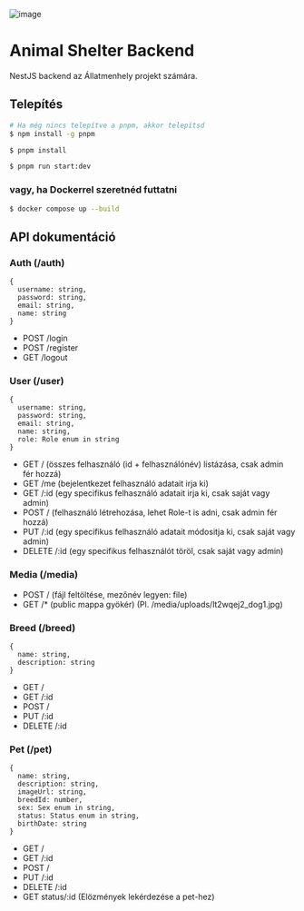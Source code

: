 ![image](https://github.com/B4LiN7/animal-shelter-backend/assets/145648111/d5b89595-ea94-4f8b-bd8d-658d84770895)
# Animal Shelter Backend
NestJS backend az Állatmenhely projekt számára.

## Telepítés
```bash
# Ha még nincs telepítve a pnpm, akkor telepítsd
$ npm install -g pnpm

$ pnpm install

$ pnpm run start:dev
```

### vagy, ha Dockerrel szeretnéd futtatni
```bash
$ docker compose up --build
```

## API dokumentáció
### Auth (/auth)
```
{
  username: string,
  password: string,
  email: string,
  name: string
}
```
- POST /login
- POST /register
- GET /logout

### User (/user)
```
{
  username: string,
  password: string,
  email: string,
  name: string,
  role: Role enum in string
}
```
- GET / (összes felhasználó (id + felhasználónév) listázása, csak admin fér hozzá)
- GET /me (bejelentkezet felhasználó adatait irja ki)
- GET /:id (egy specifikus felhasználó adatait irja ki, csak saját vagy admin)
- POST / (felhasználó létrehozása, lehet Role-t is adni, csak admin fér hozzá)
- PUT /:id (egy specifikus felhasználó adatait módositja ki, csak saját vagy admin)
- DELETE /:id (egy specifikus felhasználót töröl, csak saját vagy admin)

### Media (/media)
- POST / (fájl feltöltése, mezőnév legyen: file)
- GET /* (public mappa gyökér) (Pl. /media/uploads/lt2wqej2_dog1.jpg)

### Breed (/breed)
```
{
  name: string,
  description: string
}
```
- GET /
- GET /:id
- POST /
- PUT /:id
- DELETE /:id

### Pet (/pet)
```
{
  name: string,
  description: string,
  imageUrl: string,
  breedId: number,
  sex: Sex enum in string,
  status: Status enum in string,
  birthDate: string
}
```
- GET /
- GET /:id
- POST /
- PUT /:id
- DELETE /:id
- GET status/:id (Elözmények lekérdezése a pet-hez)